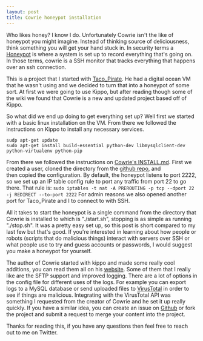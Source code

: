 ```yaml
---
layout: post
title: Cowrie honeypot installation
---
```


Who likes honey? I know I do. Unfortunately Cowrie isn't the like of honeypot you might imagine. Instead of thinking source of deliciousness, think something you will get your hand stuck in. In security terms a [Honeypot](https://www.sans.org/security-resources/idfaq/honeypot3.php) is where a system is set up to record everything that's going on. In those terms, cowrie is a SSH monitor that tracks everything that happens over an ssh connection.

This is a project that I started with [Taco_Pirate](https://twitter.com/taco_pirate). He had a digital ocean VM that he wasn't using and we decided to turn that into a honeypot of some sort. At first we were going to use Kippo, but after reading though some of the wiki we found that Cowrie is a new and updated project based off of Kippo.

So what did we end up doing to get everything set up? Well first we started with a basic linux installation on the VM. From there we followed the instructions on Kippo to install any necessary services.
```
sudp apt-get update
sudo apt-get install build-essential python-dev libmysqlclient-dev python-virtualenv python-pip
```
From there we followed the instructions on [Cowrie's INSTALL.md](https://github.com/micheloosterhof/cowrie/blob/master/INSTALL.md). First we created a user, cloned the directory from the [github repo](https://github.com/micheloosterhof/cowrie), and then copied the configuration. By default, the honeypot listens to port 2222, so we set up an IP table config rule to port any traffic from port 22 to go there. That rule is:
`sudo iptables -t nat -A PREROUTING -p tcp --dport 22 -j REDIRECT --to-port 2222`
For admin reasons we also opened another port for Taco_Pirate and I to connect to with SSH.

All it takes to start the honeypot is a single command from the directory that Cowrie is installed to which is "./start.sh", stopping is as simple as running "./stop.sh". It was a pretty easy set up, so this post is short compared to my last few but that's good. If you're interested in learning about how people or robots (scripts that do malicious things) interact with servers over SSH or what people use to try and guess accounts or passwords, I would suggest you make a honeypot for yourself.

The author of Cowrie started with kippo and made some really cool additions, you can read them all on his [website](http://www.micheloosterhof.com/kippo-modifications/). Some of them that I really like are the SFTP support and improved logging. There are a lot of options in the config file for different uses of the logs. For example you can export logs to a MySQL database or send uploaded files to [VirusTotal](https://www.virustotal.com/) in order to see if things are malicious. Integrating with the VirusTotal API was something I requested from the creator of Cowrie and he set it up really quickly. If you have a similar idea, you can create an issue on [Github](https://github.com/micheloosterhof/cowrie/issues) or fork the project and submit a request to merge your content into the project.

Thanks for reading this, if you have any questions then feel free to reach out to me on Twitter.
